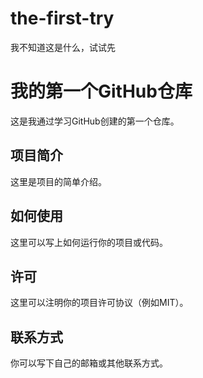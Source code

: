 # the-first-try
我不知道这是什么，试试先
# 我的第一个GitHub仓库

这是我通过学习GitHub创建的第一个仓库。

## 项目简介
这里是项目的简单介绍。

## 如何使用
这里可以写上如何运行你的项目或代码。

## 许可
这里可以注明你的项目许可协议（例如MIT）。

## 联系方式
你可以写下自己的邮箱或其他联系方式。
